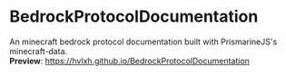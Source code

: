 # BedrockProtocolDocumentation

An minecraft bedrock protocol documentation built with PrismarineJS's minecraft-data. <br>
**Preview**: https://hvlxh.github.io/BedrockProtocolDocumentation

